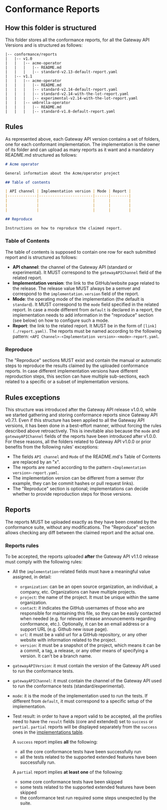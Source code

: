 # Conformance Reports

## How this folder is structured

This folder stores all the conformance reports, for all the Gateway API Versions
and is structured as follows:

```text
|-- conformance/reports
|   |-- v1.0
|   |   |-- acme-operator
|   |   |   |-- README.md
|   |   |   |-- standard-v2.13-default-report.yaml
|   |-- v1.1
|   |   |-- acme-operator
|   |   |   |-- README.md
|   |   |   |-- standard-v2.14-default-report.yaml
|   |   |   |-- standard-v2.14-with-the-lot-report.yaml
|   |   |   |-- experimental-v2.14-with-the-lot-report.yaml
|   |   |-- umbrella-operator
|   |   |   |-- README.md
|   |   |   |-- standard-v1.8-default-report.yaml
```

## Rules

As represented above, each Gateway API version contains a set of folders, one for
each conformant implementation. The implementation is the owner of its folder and
can upload as many reports as it want and a mandatory README.md structured as follows:

```md
# Acme operator

General information about the Acme/operator project

## Table of contents

| API channel | Implementation version | Mode | Report |
|-------------|------------------------|------|--------|
|             |                        |      |        |
|             |                        |      |        |
|             |                        |      |        |

## Reproduce

Instructions on how to reproduce the claimed report.
```

### Table of Contents

The table of contents is supposed to contain one row for each submitted report and
is structured as follows:

- **API channel**: the channel of the Gateway API (standard or experimental). It
  MUST correspond to the `gatewayAPIChannel` field of the related report.
- **Implementation version**: the link to the GitHub/website page related to the
  release. The release value MUST always be a semver and correspond to the
  `implementation.version` field of the report.
- **Mode**: the operating mode of the implementation (the default is `standard`).
  It MUST correspond to the `mode` field specified in the related report.
  In case a mode different from `default` is declared in a report, the implementation
  needs to add information in the "reproduce" section (see below) on how to configure
  such a mode.
- **Report**: the link to the related report. It MUST be in the form of
  `[link](./report.yaml)`. The reports must be named according to the following
  pattern: `<API Channel>-<Implementation version>-<mode>-report.yaml`.

### Reproduce

The "Reproduce" sections MUST exist and contain the manual or automatic steps
to reproduce the results claimed by the uploaded conformance reports. In case
different implementation versions have different reproduction steps, this section
can have multiple sub-sections, each related to a specific or a subset of implementation
versions.

## Rules exceptions

This structure was introduced after the Gateway API release v1.0.0, while we started
gathering and storing conformance reports since Gateway API v0.7.1. Even if this
structure has been applied to all the Gateway API versions, it has been done in
a best-effort manner, without forcing the rules described above retroactively.
This is inevitable also because the `mode` and `gatewayAPIChannel` fields of the
reports have been introduced after v1.0.0. For these reasons, all the folders related
to Gateway API v1.0.0 or prior benefits from the following rules' exceptions:

- The fields `API channel` and `Mode` of the README.md's Table of Contents are replaced
  by an "x".
- The reports are named according to the pattern `<Implementation version>-report.yaml`.
- The implementation version can be different from a semver (for example, they can
  be commit hashes or pull request links).
- The "Reproduce" section is optional; implementations can decide whether to provide
  reproduction steps for those versions.

## Reports

The reports MUST be uploaded exactly as they have been created by the conformance
suite, without any modifications. The "Reproduce" section allows checking
any diff between the claimed report and the actual one.

### Reports rules

To be accepted, the reports uploaded **after** the Gateway API v1.1.0 release must
comply with the following rules:

- All the `implementation`-related fields must have a meaningful value assigned,
  in detail:
  - `organization`: can be an open source organization, an individual, a company,
    etc. Organizations can have multiple projects.
  - `project`: the name of the project. It must be unique within the same organization.
  - `contact`: it indicates the GitHub usernames of those who are responsible for
    maintaining this file, so they can be easily contacted when needed (e.g. for
    relevant release announcements regarding conformance, etc.). Optionally, it
    can be an email address or a support URL (e.g. Github new issue page).
  - `url`: it must be a valid url for a GitHub repository, or any other website with
    information related to the project.
  - `version`: it must be a snapshot of the project, which means it can be a commit,
    a tag, a release, or any other means of specifying a version. It can't be a
    branch name.
- `gatewayAPIVersion`: it must contain the version of the Gateway API used to run
  the conformance tests.
- `gatewayAPIChannel`: it must contain the channel of the Gateway API used to run
  the conformance tests (standard/experimental).
- `mode`: it is the mode of the implementation used to run the tests. If different
  from `default`, it must correspond to a specific setup of the implementation.
- Test result: in order to have a report valid to be accepted, all the profiles
  need to have the `result` fields (core and extended) set to `success` or `partial`.
  `partial` reports will be displayed separately from the `success` ones in the
  [implementations table][implementations-table].

  A `success` report implies **all** the following:
  - all the core conformance tests have been successfully run
  - all the tests related to the supported extended features have been successfully
    run.
  
  A `partial` report implies **at least one** of the following:
  - some core conformance tests have been skipped
  - some tests related to the supported extended features have been skipped
  - the conformance test run required some steps unexpected by the suite.

[implementations-table]: https://gateway-api.sigs.k8s.io/implementations/v1.1/
